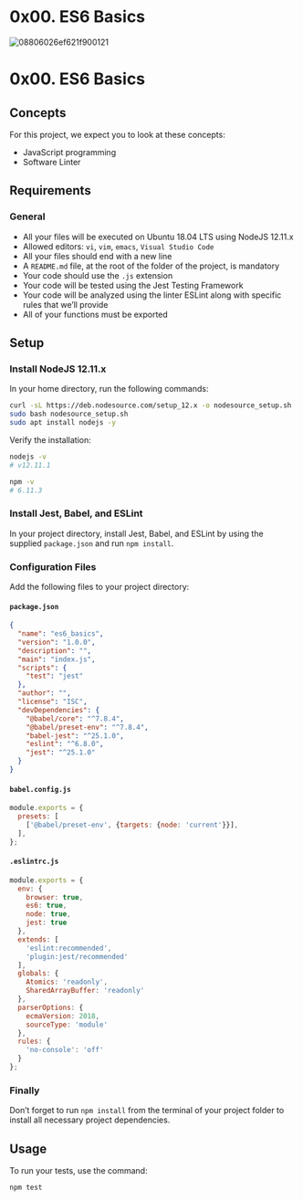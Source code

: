 # 0x00. ES6 Basics
![08806026ef621f900121](https://github.com/Zed-bard/alx-backend-javascript/assets/132649828/0c027fca-adb5-4876-95a9-8c94df48ff4a)


# 0x00. ES6 Basics

## Concepts

For this project, we expect you to look at these concepts:

- JavaScript programming
- Software Linter

## Requirements

### General

- All your files will be executed on Ubuntu 18.04 LTS using NodeJS 12.11.x
- Allowed editors: `vi`, `vim`, `emacs`, `Visual Studio Code`
- All your files should end with a new line
- A `README.md` file, at the root of the folder of the project, is mandatory
- Your code should use the `.js` extension
- Your code will be tested using the Jest Testing Framework
- Your code will be analyzed using the linter ESLint along with specific rules that we’ll provide
- All of your functions must be exported

## Setup

### Install NodeJS 12.11.x

In your home directory, run the following commands:

```bash
curl -sL https://deb.nodesource.com/setup_12.x -o nodesource_setup.sh
sudo bash nodesource_setup.sh
sudo apt install nodejs -y
```

Verify the installation:

```bash
nodejs -v
# v12.11.1

npm -v
# 6.11.3
```

### Install Jest, Babel, and ESLint

In your project directory, install Jest, Babel, and ESLint by using the supplied `package.json` and run `npm install`.

### Configuration Files

Add the following files to your project directory:

#### `package.json`

```json
{
  "name": "es6_basics",
  "version": "1.0.0",
  "description": "",
  "main": "index.js",
  "scripts": {
    "test": "jest"
  },
  "author": "",
  "license": "ISC",
  "devDependencies": {
    "@babel/core": "^7.8.4",
    "@babel/preset-env": "^7.8.4",
    "babel-jest": "^25.1.0",
    "eslint": "^6.8.0",
    "jest": "^25.1.0"
  }
}
```

#### `babel.config.js`

```javascript
module.exports = {
  presets: [
    ['@babel/preset-env', {targets: {node: 'current'}}],
  ],
};
```

#### `.eslintrc.js`

```javascript
module.exports = {
  env: {
    browser: true,
    es6: true,
    node: true,
    jest: true
  },
  extends: [
    'eslint:recommended',
    'plugin:jest/recommended'
  ],
  globals: {
    Atomics: 'readonly',
    SharedArrayBuffer: 'readonly'
  },
  parserOptions: {
    ecmaVersion: 2018,
    sourceType: 'module'
  },
  rules: {
    'no-console': 'off'
  }
};
```

### Finally

Don’t forget to run `npm install` from the terminal of your project folder to install all necessary project dependencies.

## Usage

To run your tests, use the command:

```bash
npm test
```
